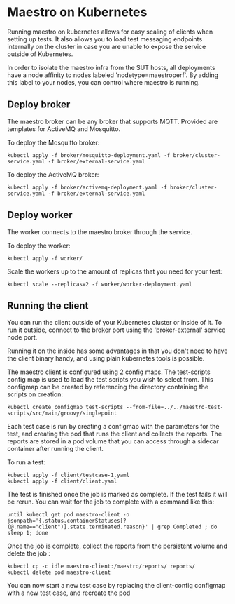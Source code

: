 # Maestro on Kubernetes

Running maestro on kubernetes allows for easy scaling of clients when setting up tests. It also
allows you to load test messaging endpoints internally on the cluster in case you are unable to
expose the service outside of Kubernetes.

In order to isolate the maestro infra from the SUT hosts, all deployments have a node affinity to
nodes labeled 'nodetype=maestroperf'. By adding this label to your nodes, you can control where
maestro is running.

## Deploy broker

The maestro broker can be any broker that supports MQTT. Provided are templates for ActiveMQ and
Mosquitto.

To deploy the Mosquitto broker:

    kubectl apply -f broker/mosquitto-deployment.yaml -f broker/cluster-service.yaml -f broker/external-service.yaml

To deploy the ActiveMQ broker:

    kubectl apply -f broker/activemq-deployment.yaml -f broker/cluster-service.yaml -f broker/external-service.yaml


## Deploy worker

The worker connects to the maestro broker through the service.

To deploy the worker:

    kubectl apply -f worker/

Scale the workers up to the amount of replicas that you need for your test: 

    kubectl scale --replicas=2 -f worker/worker-deployment.yaml

## Running the client

You can run the client outside of your Kubernetes cluster or inside of it. To run it outside,
connect to the broker port using the 'broker-external' service node port.

Running it on the inside has some advantages in that you don't need to have the client binary handy,
and using plain kubernetes tools is possible.

The maestro client is configured using 2 config maps. The test-scripts config map is used to load
the test scripts you wish to select from. This configmap can be created by referencing the directory
containing the scripts on creation:

    kubectl create configmap test-scripts --from-file=../../maestro-test-scripts/src/main/groovy/singlepoint

Each test case is run by creating a configmap with the parameters for the test, and creating the pod
that runs the client and collects the reports. The reports are stored in a pod volume that
you can access through a sidecar container after running the client.

To run a test:

    kubectl apply -f client/testcase-1.yaml
    kubectl apply -f client/client.yaml

The test is finished once the job is marked as complete. If the test fails it will be rerun. You can wait for the job to complete with a command like this:

    until kubectl get pod maestro-client -o jsonpath='{.status.containerStatuses[?(@.name=="client")].state.terminated.reason}' | grep Completed ; do sleep 1; done
    
Once the job is complete, collect the reports from the persistent volume and delete the job :

    kubectl cp -c idle maestro-client:/maestro/reports/ reports/
    kubectl delete pod maestro-client

You can now start a new test case by replacing the client-config configmap with a new test case, and
recreate the pod

